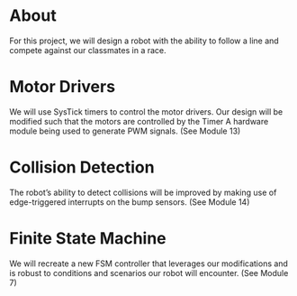 # About
For this project, we will design a robot with the ability to follow a line and compete against
our classmates in a race.

# Motor Drivers
We will use SysTick timers to control the motor drivers. Our design will be modified such that the motors are controlled by the Timer A hardware module being used to generate PWM signals. (See Module 13)

# Collision Detection
The robot’s ability to detect collisions will be improved by making use of edge-triggered interrupts on the bump sensors.
(See Module 14)

# Finite State Machine
We will recreate a new FSM controller that leverages our modifications and is robust to conditions and scenarios our robot will encounter.
(See Module 7)